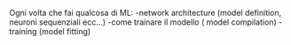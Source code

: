 Ogni volta che fai qualcosa di ML:
	-network architecture (model definition, neuroni sequenziali ecc...)
	-come trainare il modello ( model compilation)
	-training (model fitting)
